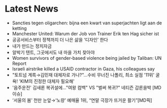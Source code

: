 # Latest News
-  Sancties tegen oligarchen: bijna een kwart van superjachten ligt aan de ketting
-  Manchester United: Warum der Job von Trainer Erik ten Hag sicher ist
-  공공서비스부터 정책까지 더 나은 삶을 ‘디자인’ 한다
-  내가 만드는 정치자금
-  알박기 텐트, 그곳에서도 내 마을 가치 찾아야
-  Women survivors of gender-based violence being jailed by Taliban: UN Report
-  Israeli airstrike killed a USAID contractor in Gaza, his colleagues say
-  "토트넘 계륵→김민재 대체자로 가나?"…수비 무너진 나폴리, 최소 실점 '11위' 굴욕! 'KIM의 진정한 대체자 필요해'
-  '음주운전' 김새론 복귀설에…"여왕 컴백" VS "벌써 복귀?" 네티즌 갑론을박 [MD이슈]
-  ‘서울의 봄’ 천만 눈앞→‘노량’ 예매율 1위, “연말 극장가 뜨거운 활기”[MD픽]
